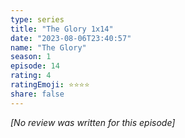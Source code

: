 ```yaml
---
type: series
title: "The Glory 1x14"
date: "2023-08-06T23:40:57"
name: "The Glory"
season: 1
episode: 14
rating: 4
ratingEmoji: ⭐️⭐️⭐️⭐️
share: false
---
```


_[No review was written for this episode]_
